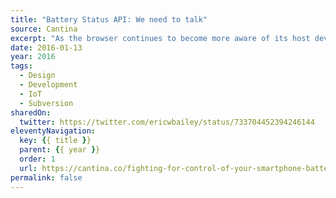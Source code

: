 ```yaml
---
title: "Battery Status API: We need to talk"
source: Cantina
excerpt: "As the browser continues to become more aware of its host device's capabilities the line between website and application continues to blur"
date: 2016-01-13
year: 2016
tags:
  - Design
  - Development
  - IoT
  - Subversion
sharedOn:
  twitter: https://twitter.com/ericwbailey/status/733704452394246144
eleventyNavigation:
  key: {{ title }}
  parent: {{ year }}
  order: 1
  url: https://cantina.co/fighting-for-control-of-your-smartphone-battery/
permalink: false
---
```

